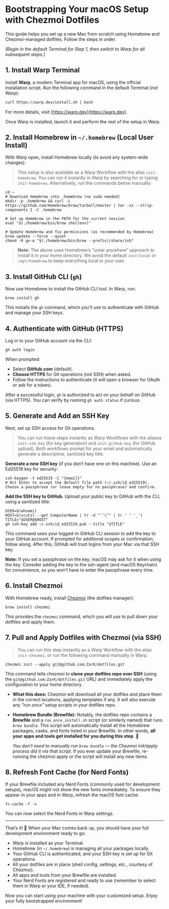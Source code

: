 # Bootstrapping Your macOS Setup with Chezmoi Dotfiles

This guide helps you  set up a new Mac from scratch using Homebrew and Chezmoi-managed dotfiles. Follow the steps in order. 

*(Begin in the default Terminal for Step 1, then switch to Warp for all subsequent steps.)*

## 1. Install Warp Terminal

Install **Warp**, a modern Terminal app for macOS, using the official installation script. Run the following command in the default Terminal (not Warp):

```sh
curl https://warp.dev/install.sh | bash
```

For more details, visit [https://warp.dev](https://warp.dev).

Once Warp is installed, launch it and perform the rest of the setup in Warp.

## 2. Install Homebrew in `~/.homebrew` (Local User Install)

With Warp open, install Homebrew locally (to avoid any system-wide changes).

> This setup is also available as a Warp Workflow with the alias `init-homebrew`. You can run it instantly in Warp by searching for or typing `init-homebrew`. Alternatively, run the commands below manually:

```shell
cd ~
# Download Homebrew into .homebrew (no sudo needed)
mkdir -p .homebrew && curl -L https://github.com/Homebrew/brew/tarball/master | tar -xz --strip-components 1 -C .homebrew

# Set up Homebrew in the PATH for the current session
eval "$(./homebrew/bin/brew shellenv)"

# Update Homebrew and fix permissions (as recommended by Homebrew)
brew update --force --quiet
chmod -R go-w "$(./homebrew/bin/brew --prefix)/share/zsh"
```

> **Note:** The above uses Homebrew’s “untar anywhere” approach to install it in your home directory. We avoid the default `/usr/local` or `/opt/homebrew` to keep everything local to your user.

## 3. Install GitHub CLI (`gh`)

Now use Homebrew to install the GitHub CLI tool. In Warp, run:

```shell
brew install gh
```

This installs the `gh` command, which you’ll use to authenticate with GitHub and manage your SSH keys.

## 4. Authenticate with GitHub (HTTPS)

Log in to your GitHub account via the CLI:

```shell
gh auth login
```

When prompted:

* Select **GitHub.com** (default).
* **Choose HTTPS** for Git operations (not SSH) when asked.
* Follow the instructions to authenticate (it will open a browser for OAuth or ask for a token).

After a successful login, `gh` is authorized to act on your behalf on GitHub (via HTTPS). You can verify by running `gh auth status` if curious.

## 5. Generate and Add an SSH Key

Next, set up SSH access for Git operations.

> You can run these steps instantly as Warp Workflows with the aliases `init-ssh-key` (for key generation) and `init-github-key` (for GitHub upload). Both workflows prompt for your email and automatically generate a descriptive, sanitized key title.

**Generate a new SSH key** (if you don’t have one on this machine). Use an Ed25519 key for security:

  ```shell
  ssh-keygen -t ed25519 -C "{email}"
  # Hit Enter to accept the default file path (~/.ssh/id_ed25519). Choose a passphrase (or leave empty for no passphrase) and confirm.
  ```

**Add the SSH key to GitHub**. Upload your public key to GitHub with the CLI, using a sanitized title:

  ```shell
  USER=$(whoami)
  HOST=$(scutil --get ComputerName | tr -d "’'\"" | tr ' ' '_')
  TITLE="$USER@$HOST"
  gh ssh-key add ~/.ssh/id_ed25519.pub --title "$TITLE"
  ```

This command uses your logged-in GitHub CLI session to add the key to your GitHub account. If prompted for additional scopes or confirmation, follow along. After this, GitHub will trust logins from your Mac via that SSH key.

**Note:** If you set a passphrase on the key, macOS may ask for it when using the key. Consider adding the key to the ssh-agent (and macOS Keychain) for convenience, so you won’t have to enter the passphrase every time.

## 6. Install Chezmoi

With Homebrew ready, install [Chezmoi](https://www.chezmoi.io/) (the dotfiles manager):

```shell
brew install chezmoi
```

This provides the `chezmoi` command, which you will use to pull down your dotfiles and apply them.

## 7. Pull and Apply Dotfiles with Chezmoi (via SSH)

> You can run this step instantly as a Warp Workflow with the alias `init-chezmoi`, or run the following command manually in Warp:

```shell
chezmoi init --apply git@github.com:ZarK/dotfiles.git
```

This command tells chezmoi to **clone your dotfiles repo over SSH** (using the `git@github.com:ZarK/dotfiles.git` URL) and immediately apply the configuration to your home directory.

* **What this does:** Chezmoi will download all your dotfiles and place them in the correct locations, applying templates if any. It will also execute any *“run once”* setup scripts in your dotfiles repo.

* **Homebrew Bundle (Brewfile):** Notably, the dotfiles repo contains a **Brewfile** and a `run_once_install.sh` script (or similarly named) that runs `brew bundle`. This script will automatically install all the Homebrew packages, casks, and fonts listed in your Brewfile. In other words, **all your apps and tools get installed for you during this step**. 🥳

  *You don’t need to manually run `brew bundle` — the Chezmoi init/apply process did it via that script.*  If you ever update your Brewfile, re-running the chezmoi apply or the script will install any new items.

## 8. Refresh Font Cache (for Nerd Fonts)

If your Brewfile included any Nerd Fonts (commonly used for development setups), macOS might not show the new fonts immediately. To ensure they appear in your apps and in Warp, refresh the macOS font cache:

```shell
fc-cache -f -v
```

You can now select the Nerd Fonts in Warp settings.

---

That’s it! 🎉 When your Mac comes back up, you should have your full development environment ready to go:

* Warp is installed as your Terminal.
* Homebrew (in `~/.homebrew`) is managing all your packages locally.
* Your GitHub CLI is authenticated, and your SSH key is set up for Git operations.
* All your dotfiles are in place (shell config, settings, etc., courtesy of Chezmoi).
* All apps and tools from your Brewfile are installed.
* Your Nerd Fonts are registered and ready to use (remember to select them in Warp or your IDE, if needed).

Now you can start using your machine with your customized setup. Enjoy your fully bootstrapped environment!
